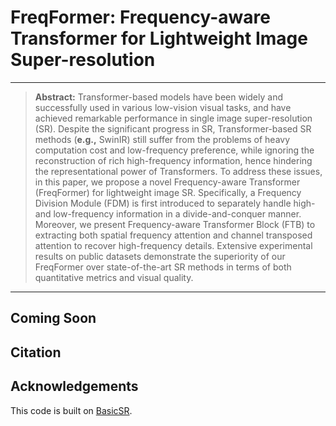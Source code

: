 # FreqFormer: Frequency-aware Transformer for Lightweight Image Super-resolution

---

> **Abstract:** Transformer-based models have been widely and successfully used in various low-vision visual tasks, and have achieved remarkable performance in single image super-resolution (SR). Despite the significant progress in SR, Transformer-based SR methods (**e.g.,** SwinIR) still suffer from the problems of heavy computation cost and low-frequency preference, while ignoring the reconstruction of rich high-frequency information, hence hindering the representational power of Transformers. To address these issues, in this paper, we propose a novel Frequency-aware Transformer (FreqFormer) for lightweight image SR. Specifically, a Frequency Division Module (FDM) is first introduced to separately handle high- and low-frequency information in a divide-and-conquer manner. Moreover, we present Frequency-aware Transformer Block (FTB) to extracting both spatial frequency attention and channel transposed attention to recover high-frequency details. Extensive experimental results on public datasets demonstrate the superiority of our FreqFormer over state-of-the-art SR methods in terms of both quantitative metrics and visual quality. 



---

## Coming Soon

## Citation


## Acknowledgements

This code is built on  [BasicSR](https://github.com/XPixelGroup/BasicSR).
